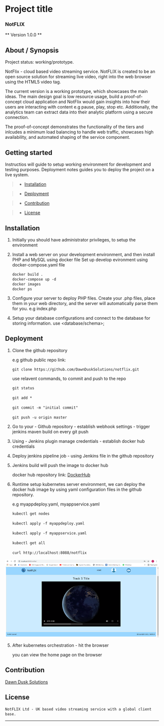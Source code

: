 # Project title

### NotFLIX

** Version 1.0.0 **

##  About / Synopsis

Project status: working/prototype.

NotFlix - cloud based video streaming service. NotFLIX is created to be an open source solution for streaming live video, right into the web browser using the HTML5 video tag.

The current version is a working prototype, which showcases the main ideas. The main design goal is low resource usage, build a proof-of-concept cloud application and NotFlix would gain insights into how their users are interacting with content e.g pause, play, stop etc. Additionally, the analytics team can extract data into their analytic platform using a secure connection. 

The proof-of-concept demonstrates the functionality of the tiers and inlcudes a minimum load balancing to handle web traffic, showcases high availability, and automated shaping of the service component.

##  Getting started

Instructios will guide to setup working environment for development and testing purposes. Deployment notes guides you to deploy the project on a live system.

>   * [Installation](#installation)

>   * [Deployment](#deployment)

>   * [Contribution](#contribution)

>   * [License](#license)

##  Installation

1.  Initially you should have administrator privileges, to setup the environment

2.  Install a web server on your development environment, and then install PHP and MySQL using docker file
    Set up develop evironment using docker-compose.yaml file

    ```
    docker build .
    docker-compose up -d
    docker images
    docker ps
    ```

3.  Configure your server to deploy PHP files. Create your .php files, place them in your web directory, and 
    the server will automatically parse them for you.
    e.g index.php

4.  Setup your database configurations and connect to the database for storing information.
    use <database/schema>;

##  Deployment

1.  Clone the github repository

    e.g github public repo link:

    ```
    git clone https://github.com/DawnDuskSolutions/notflix.git 
    ```

    use relavent commands, to commit and push to the repo
    ```
    git status
    
    git add *
    
    git commit -m "initial commit"
    
    git push -u origin master
    ```
2.  Go to your - Github repository - establish webhook settings - trigger jenkins maven build on every git push

3.  Using - Jenkins plugin manage credentials - establish docker hub credentials

4.  Deploy jenkins pipeline job - using Jenkins file in the github repository

5.  Jenkins build will push the image to docker hub 

    docker hub repository link: [DockerHub](https://hub.docker.com)


6.  Runtime setup kubernetes server environment, 
    we can deploy the docker hub image by using yaml configuration files in the github repository.

    e.g myappdeploy.yaml, myappservice.yaml

    ```
    kubectl get nodes
    
    kubectl apply -f myappdeploy.yaml
    
    kubectl apply -f myappservice.yaml

    kubectl get all

    curl http://localhost:8088/notflix
    ```



![Video streaming page](https://github.com/DawnDuskSolutions/notflix/blob/master/images/streampg.png?raw=true)



5.  After kubernetes orchestration - hit the browser

    you can view the home page on the browser

##  Contribution

[Dawn Dusk Solutions](https://www.dawndusksolutions.com/ "Dawn Dusk Solutions")

##  License

    NotFLIX Ltd - UK based video streaming service with a global client base.

---